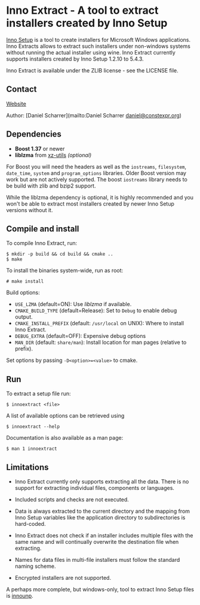 
# Inno Extract - A tool to extract installers created by Inno Setup

[Inno Setup](http://www.jrsoftware.org/isinfo.php) is a tool to create installers for Microsoft Windows applications. Inno Extracts allows to extract such installers under non-windows systems without running the actual installer using wine. Inno Extract currently supports installers created by Inno Setup 1.2.10 to 5.4.3.

Inno Extract is available under the ZLIB license - see the LICENSE file.

## Contact

[Website](http://innoextract.constexpr.org/)

Author: [Daniel Scharrer](mailto:Daniel Scharrer <daniel@constexpr.org>)

## Dependencies

* **Boost 1.37** or newer
* **liblzma** from [xz-utils](http://tukaani.org/xz/) *(optional)*

For Boost you will need the headers as well as the `iostreams`, `filesystem`, `date_time`, `system` and `program_options` libraries. Older Boost version may work but are not actively supported. The boost `iostreams` library needs to be build with zlib and bzip2 support.

While the liblzma dependency is optional, it is highly recommended and you won't be able to extract most installers created by newer Inno Setup versions without it.

## Compile and install

To compile Inno Extract, run:

    $ mkdir -p build && cd build && cmake ..
    $ make

To install the binaries system-wide, run as root:

    # make install

Build options:

* `USE_LZMA` (default=ON): Use *liblzma* if available.
* `CMAKE_BUILD_TYPE` (default=Release): Set to `Debug` to enable debug output.
* `CMAKE_INSTALL_PREFIX` (default: `/usr/local` on UNIX): Where to install Inno Extract.
* `DEBUG_EXTRA` (default=OFF): Expensive debug options
* `MAN_DIR` (default: `share/man`): Install location for man pages (relative to prefix).

Set options by passing `-D<option>=<value>` to cmake.

## Run

To extract a setup file run:

    $ innoextract <file>

A list of available options can be retrieved using

    $ innoextract --help

Documentation is also available as a man page:

    $ man 1 innoextract

## Limitations

* Inno Extract currently only supports extracting all the data. There is no support for extracting individual files, components or languages.

* Included scripts and checks are not executed.

* Data is always extracted to the current directory and the mapping from Inno Setup variables like the application directory to subdirectories is hard-coded.

* Inno Extract does not check if an installer includes multiple files with the same name and will continually overwrite the destination file when extracting.

* Names for data files in multi-file installers must follow the standard naming scheme.

* Encrypted installers are not supported.

A perhaps more complete, but windows-only, tool to extract Inno Setup files is [innounp](http://innounp.sourceforge.net/).
